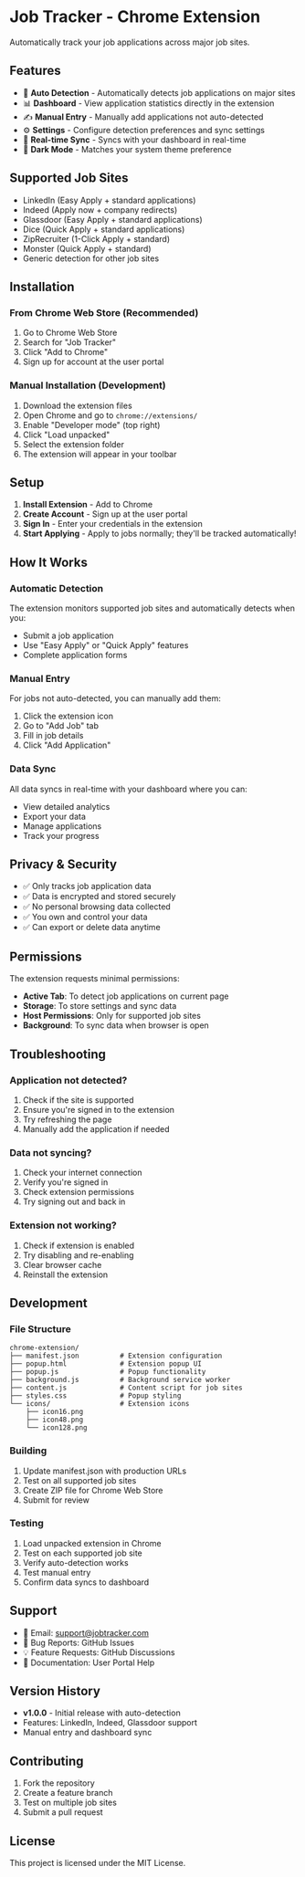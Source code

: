 # Job Tracker - Chrome Extension

Automatically track your job applications across major job sites.

## Features

- 🎯 **Auto Detection** - Automatically detects job applications on major sites
- 📊 **Dashboard** - View application statistics directly in the extension
- ✍️ **Manual Entry** - Manually add applications not auto-detected
- ⚙️ **Settings** - Configure detection preferences and sync settings
- 🔄 **Real-time Sync** - Syncs with your dashboard in real-time
- 🌙 **Dark Mode** - Matches your system theme preference

## Supported Job Sites

- LinkedIn (Easy Apply + standard applications)
- Indeed (Apply now + company redirects)
- Glassdoor (Easy Apply + standard applications)
- Dice (Quick Apply + standard applications)
- ZipRecruiter (1-Click Apply + standard)
- Monster (Quick Apply + standard)
- Generic detection for other job sites

## Installation

### From Chrome Web Store (Recommended)
1. Go to Chrome Web Store
2. Search for "Job Tracker"
3. Click "Add to Chrome"
4. Sign up for account at the user portal

### Manual Installation (Development)
1. Download the extension files
2. Open Chrome and go to `chrome://extensions/`
3. Enable "Developer mode" (top right)
4. Click "Load unpacked"
5. Select the extension folder
6. The extension will appear in your toolbar

## Setup

1. **Install Extension** - Add to Chrome
2. **Create Account** - Sign up at the user portal
3. **Sign In** - Enter your credentials in the extension
4. **Start Applying** - Apply to jobs normally; they'll be tracked automatically!

## How It Works

### Automatic Detection
The extension monitors supported job sites and automatically detects when you:
- Submit a job application
- Use "Easy Apply" or "Quick Apply" features
- Complete application forms

### Manual Entry
For jobs not auto-detected, you can manually add them:
1. Click the extension icon
2. Go to "Add Job" tab
3. Fill in job details
4. Click "Add Application"

### Data Sync
All data syncs in real-time with your dashboard where you can:
- View detailed analytics
- Export your data
- Manage applications
- Track your progress

## Privacy & Security

- ✅ Only tracks job application data
- ✅ Data is encrypted and stored securely
- ✅ No personal browsing data collected
- ✅ You own and control your data
- ✅ Can export or delete data anytime

## Permissions

The extension requests minimal permissions:
- **Active Tab**: To detect job applications on current page
- **Storage**: To store settings and sync data
- **Host Permissions**: Only for supported job sites
- **Background**: To sync data when browser is open

## Troubleshooting

### Application not detected?
1. Check if the site is supported
2. Ensure you're signed in to the extension
3. Try refreshing the page
4. Manually add the application if needed

### Data not syncing?
1. Check your internet connection
2. Verify you're signed in
3. Check extension permissions
4. Try signing out and back in

### Extension not working?
1. Check if extension is enabled
2. Try disabling and re-enabling
3. Clear browser cache
4. Reinstall the extension

## Development

### File Structure
```
chrome-extension/
├── manifest.json          # Extension configuration
├── popup.html             # Extension popup UI
├── popup.js               # Popup functionality
├── background.js          # Background service worker
├── content.js             # Content script for job sites
├── styles.css             # Popup styling
└── icons/                 # Extension icons
    ├── icon16.png
    ├── icon48.png
    └── icon128.png
```

### Building
1. Update manifest.json with production URLs
2. Test on all supported job sites
3. Create ZIP file for Chrome Web Store
4. Submit for review

### Testing
1. Load unpacked extension in Chrome
2. Test on each supported job site
3. Verify auto-detection works
4. Test manual entry
5. Confirm data syncs to dashboard

## Support

- 📧 Email: support@jobtracker.com
- 🐛 Bug Reports: GitHub Issues
- 💡 Feature Requests: GitHub Discussions
- 📖 Documentation: User Portal Help

## Version History

- **v1.0.0** - Initial release with auto-detection
- Features: LinkedIn, Indeed, Glassdoor support
- Manual entry and dashboard sync

## Contributing

1. Fork the repository
2. Create a feature branch
3. Test on multiple job sites
4. Submit a pull request

## License

This project is licensed under the MIT License.